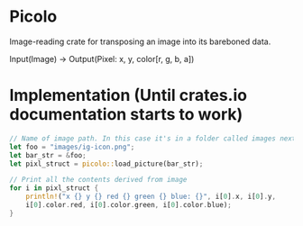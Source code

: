 # Picolo
Image-reading crate for transposing an image into its bareboned data. 

Input(Image) -> Output(Pixel: x, y, color[r, g, b, a])

# Implementation (Until crates.io documentation starts to work)

```rust
// Name of image path. In this case it's in a folder called images next to src
let foo = "images/ig-icon.png"; 
let bar_str = &foo;
let pixl_struct = picolo::load_picture(bar_str);

// Print all the contents derived from image
for i in pixl_struct {
    println!("x {} y {} red {} green {} blue: {}", i[0].x, i[0].y, 
    i[0].color.red, i[0].color.green, i[0].color.blue);
}
```
